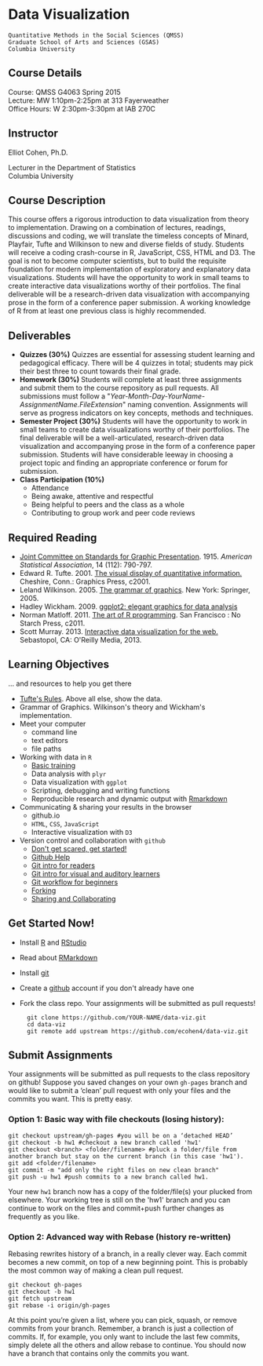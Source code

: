 # Data Visualization
	Quantitative Methods in the Social Sciences (QMSS)  
	Graduate School of Arts and Sciences (GSAS)  
	Columbia University

## Course Details
Course: QMSS G4063 Spring 2015  
Lecture: MW 1:10pm-2:25pm at 313 Fayerweather  
Office Hours: W 2:30pm-3:30pm at IAB 270C 

## Instructor
Elliot Cohen, Ph.D.  

Lecturer in the Department of Statistics  
Columbia University


## Course Description   
This course offers a rigorous introduction to data visualization from theory to implementation. Drawing on a combination of lectures, readings, discussions and coding, we will translate the timeless concepts of Minard, Playfair, Tufte and Wilkinson to new and diverse fields of study. Students will receive a coding crash-course in R, JavaScript, CSS, HTML and D3. The goal is not to become computer scientists, but to build the requisite foundation for modern implementation of exploratory and explanatory data visualizations. Students will have the opportunity to work in small teams to create interactive data visualizations worthy of their portfolios. The final deliverable will be a research-driven data visualization with accompanying prose in the form of a conference paper submission. A working knowledge of R from at least one previous class is highly recommended.  

## Deliverables
- **Quizzes (30%)** 
Quizzes are essential for assessing student learning and pedagogical efficacy. There will be 4 quizzes in total; students may pick their best three to count towards their final grade.
- **Homework (30%)**
Students will complete at least three assignments and submit them to the course repository as pull requests. All submissions must follow a "*Year-Month-Day-YourName-AssignmentName.FileExtension*" naming convention. Assignments will serve as progress indicators on key concepts, methods and techniques.
- **Semester Project (30%)**
Students will have the opportunity to work in small teams to create data visualizations worthy of their portfolios. The final deliverable will be a well-articulated, research-driven data visualization and accompanying prose in the form of a conference paper submission. Students will have considerable leeway in choosing a project topic and finding an appropriate conference or forum for submission.
- **Class Participation (10%)**
	- Attendance
	- Being awake, attentive and respectful
	- Being helpful to peers and the class as a whole
	- Contributing to group work and peer code reviews


## Required Reading

* [Joint Committee on Standards for Graphic Presentation](http://www.jstor.org/stable/pdfplus/2965153.pdf?&acceptTC=true&jpdConfirm=true&acceptTC=true&acceptTC=true). 1915. _American Statistical Association_, 14 (112): 790-797. 
* Edward R. Tufte. 2001. [The visual display of quantitative 	information.](http://www.amazon.com/The-Visual-Display-Quantitative-Information/dp/0961392142) Cheshire, Conn.: Graphics Press, c2001.
* Leland Wilkinson. 2005. [The grammar of graphics](http://link.springer.com/book/10.1007/0-387-28695-0). New York: 	Springer, 2005.
* Hadley Wickham. 2009. [ggplot2: elegant graphics for data analysis](http://www.bioinformaticslaboratory.nl/twikidata/pub/Education/ComputinginR/ggplot2-book.pdf)
* Norman Matloff. 2011. [The art of R programming](http://www.amazon.com/The-Art-Programming-Statistical-Software/dp/1593273843/ref=pd_sim_b_2?ie=UTF8&refRID=1T2KB926VAHCZJPH02K0). San Francisco : No Starch Press, c2011.
* Scott Murray. 2013. [Interactive data visualization for the web.](http://www.amazon.com/gp/product/1449339735/ref=ox_sc_act_title_4?ie=UTF8&psc=1&smid=AUSV0VS9I8UVB) 	Sebastopol, CA: O'Reilly Media, 2013.

## Learning Objectives
... and resources to help you get there  

* [Tufte's Rules](http://www.sealthreinhold.com/tuftes-rules/rule_four.php). Above all else, show the data.
* Grammar of Graphics. Wilkinson's theory and Wickham's implementation.
* Meet your computer
	* command line
	* text editors
	* file paths 
* Working with data in `R` 
	* [Basic training](http://ecohen4.github.io/data-viz/r/R-tutorial.html)
	* Data analysis with `plyr`
	* Data visualization with `ggplot`
	* Scripting, debugging and writing functions
	* Reproducible research and dynamic output with [Rmarkdown](http://rmarkdown.rstudio.com/RMarkdownReferenceGuide.pdf)
* Communicating & sharing your results in the browser
	* github.io
	* `HTML`, `CSS`, `JavaScript`
	* Interactive visualization with `D3` 
* Version control and collaboration with `github`
	* [Don't get scared, get started!](http://readwrite.com/2013/09/30/understanding-github-a-journey-for-beginners-part-1)
	* [Github Help](https://help.github.com/articles/set-up-git/)
	* [Git intro for readers](http://skli.se/2012/09/22/introduction-to-git/)
	- [Git intro for visual and auditory learners](https://www.youtube.com/watch?v=LXoWxrTdXkM)
	- [Git workflow for beginners](http://skli.se/2012/10/07/git-workflow-beginner/)
	- [Forking](https://help.github.com/articles/fork-a-repo)
	- [Sharing and Collaborating](https://www.youtube.com/watch?v=ifAEho6BmH0&list=PLg7s6cbtAD17uAwaZwiykDci_q3te3CTY)


## Get Started Now!
* Install [R](http://www.r-project.org/) and [RStudio](http://www.rstudio.com/products/rstudio/download/)
* Read about [RMarkdown](http://rmarkdown.rstudio.com/)
* Install [git](http://git-scm.com/download)
* Create a [github](https://github.com/) account if you don't already have one
* Fork the class repo. Your assignments will be submitted as pull requests! 

    	git clone https://github.com/YOUR-NAME/data-viz.git
    	cd data-viz
    	git remote add upstream https://github.com/ecohen4/data-viz.git

## Submit Assignments 
Your assignments will be submitted as pull requests to the class repository on github! Suppose you saved changes on your own `gh-pages` branch and would like to submit a ‘clean’ pull request with only your files and the commits you want. This is pretty easy.

### Option 1: Basic way with file checkouts (losing history):
	git checkout upstream/gh-pages #you will be on a ‘detached HEAD’  
	git checkout -b hw1 #checkout a new branch called 'hw1'  
	git checkout <branch> <folder/filename> #pluck a folder/file from another branch but stay on the current branch (in this case 'hw1').  
	git add <folder/filename>
	git commit -m "add only the right files on new clean branch"
	git push -u hw1 #push commits to a new branch called hw1.

Your new `hw1` branch now has a copy of the folder/file(s) your plucked from elsewhere. Your working tree is still on the 'hw1' branch and you can continue to work on the files and commit+push further changes as frequently as you like.

### Option 2: Advanced way with Rebase (history re-written)
 
Rebasing rewrites history of a branch, in a really clever way. Each commit becomes a new commit, on top of a new beginning point. This is probably the most common way of making a clean pull request.
	
	git checkout gh-pages
	git checkout -b hw1
	git fetch upstream
	git rebase -i origin/gh-pages
	
At this point you’re given a list, where you can pick, squash, or remove commits from your branch. Remember, a branch is just a collection of commits. If, for example, you only want to include the last few commits, simply delete all the others and allow rebase to continue. You should now have a branch that contains only the commits you want.